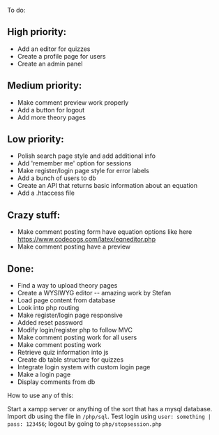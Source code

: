 To do: 
## High priority: 
* Add an editor for quizzes 
* Create a profile page for users
* Create an admin panel

## Medium priority:
* Make comment preview work properly
* Add a button for logout
* Add more theory pages

## Low priority:
* Polish search page style and add additional info
* Add 'remember me' option for sessions
* Make register/login page style for error labels
* Add a bunch of users to db
* Create an API that returns basic information about an equation
* Add a .htaccess file

## Crazy stuff:
* Make comment posting form have equation options like here https://www.codecogs.com/latex/eqneditor.php
* Make comment posting have a preview

## Done:
* Find a way to upload theory pages
* Create a WYSIWYG editor -- amazing work by Stefan
* Load page content from database
* Look into php routing
* Make register/login page responsive
* Added reset password
* Modify login/register php to follow MVC
* Make comment posting work for all users
* Make comment posting work
* Retrieve quiz information into js
* Create db table structure for quizzes
* Integrate login system with custom login page
* Make a login page
* Display comments from db

How to use any of this:

Start a xampp server or anything of the sort that has a mysql database. Import db using the file in `/php/sql`.
Test login using `user: something | pass: 123456`; logout by going to `php/stopsession.php`
